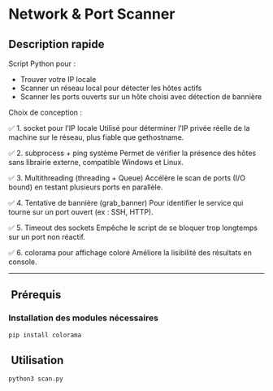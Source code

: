 #  Network & Port Scanner

##  Description rapide

Script Python pour :

- Trouver votre IP locale
- Scanner un réseau local pour détecter les hôtes actifs
- Scanner les ports ouverts sur un hôte choisi avec détection de bannière


Choix de conception :

✅ 1. socket pour l’IP locale
Utilisé pour déterminer l’IP privée réelle de la machine sur le réseau, plus fiable que gethostname.

✅ 2. subprocess + ping système
Permet de vérifier la présence des hôtes sans librairie externe, compatible Windows et Linux.

✅ 3. Multithreading (threading + Queue)
Accélère le scan de ports (I/O bound) en testant plusieurs ports en parallèle.

✅ 4. Tentative de bannière (grab_banner)
Pour identifier le service qui tourne sur un port ouvert (ex : SSH, HTTP).

✅ 5. Timeout des sockets
Empêche le script de se bloquer trop longtemps sur un port non réactif.

✅ 6. colorama pour affichage coloré
Améliore la lisibilité des résultats en console.


---

## ️ Prérequis



###  Installation des modules nécessaires

```bash
pip install colorama

```

## ️ Utilisation

```bash
python3 scan.py

```

